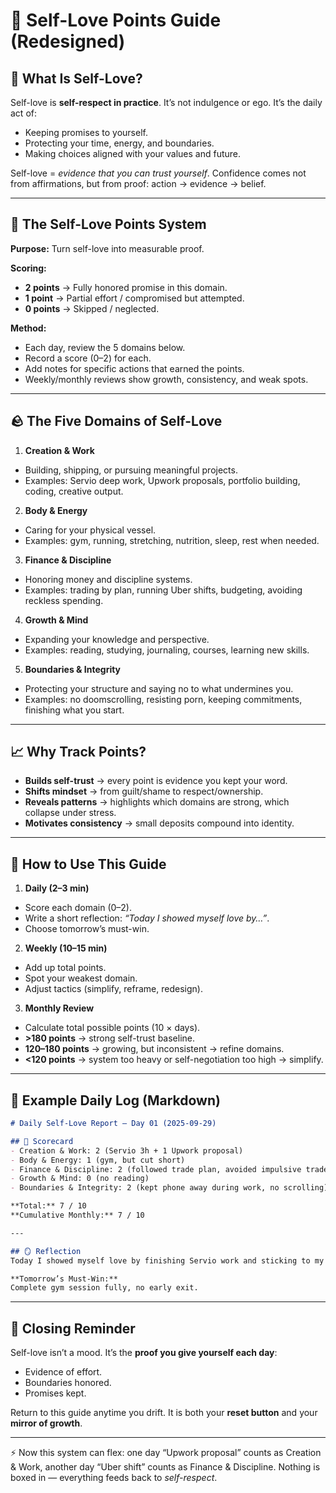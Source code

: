 # 🌱 Self-Love Points Guide (Redesigned)

## 🔑 What Is Self-Love?

Self-love is **self-respect in practice**.
It’s not indulgence or ego. It’s the daily act of:

* Keeping promises to yourself.
* Protecting your time, energy, and boundaries.
* Making choices aligned with your values and future.

Self-love = *evidence that you can trust yourself*.
Confidence comes not from affirmations, but from proof: action → evidence → belief.

---

## 🎯 The Self-Love Points System

**Purpose:** Turn self-love into measurable proof.

**Scoring:**

* **2 points** → Fully honored promise in this domain.
* **1 point** → Partial effort / compromised but attempted.
* **0 points** → Skipped / neglected.

**Method:**

* Each day, review the 5 domains below.
* Record a score (0–2) for each.
* Add notes for specific actions that earned the points.
* Weekly/monthly reviews show growth, consistency, and weak spots.

---

## 🪨 The Five Domains of Self-Love

1. **Creation & Work**

  * Building, shipping, or pursuing meaningful projects.
  * Examples: Servio deep work, Upwork proposals, portfolio building, coding, creative output.

2. **Body & Energy**

  * Caring for your physical vessel.
  * Examples: gym, running, stretching, nutrition, sleep, rest when needed.

3. **Finance & Discipline**

  * Honoring money and discipline systems.
  * Examples: trading by plan, running Uber shifts, budgeting, avoiding reckless spending.

4. **Growth & Mind**

  * Expanding your knowledge and perspective.
  * Examples: reading, studying, journaling, courses, learning new skills.

5. **Boundaries & Integrity**

  * Protecting your structure and saying no to what undermines you.
  * Examples: no doomscrolling, resisting porn, keeping commitments, finishing what you start.

---

## 📈 Why Track Points?

* **Builds self-trust** → every point is evidence you kept your word.
* **Shifts mindset** → from guilt/shame to respect/ownership.
* **Reveals patterns** → highlights which domains are strong, which collapse under stress.
* **Motivates consistency** → small deposits compound into identity.

---

## 🧭 How to Use This Guide

1. **Daily (2–3 min)**

  * Score each domain (0–2).
  * Write a short reflection: *“Today I showed myself love by…”*.
  * Choose tomorrow’s must-win.

2. **Weekly (10–15 min)**

  * Add up total points.
  * Spot your weakest domain.
  * Adjust tactics (simplify, reframe, redesign).

3. **Monthly Review**

  * Calculate total possible points (10 × days).
  * **>180 points** → strong self-trust baseline.
  * **120–180 points** → growing, but inconsistent → refine domains.
  * **<120 points** → system too heavy or self-negotiation too high → simplify.

---

## 🧩 Example Daily Log (Markdown)

```markdown
# Daily Self-Love Report – Day 01 (2025-09-29)

## 🎯 Scorecard
- Creation & Work: 2 (Servio 3h + 1 Upwork proposal)  
- Body & Energy: 1 (gym, but cut short)  
- Finance & Discipline: 2 (followed trade plan, avoided impulsive trade)  
- Growth & Mind: 0 (no reading)  
- Boundaries & Integrity: 2 (kept phone away during work, no scrolling)

**Total:** 7 / 10  
**Cumulative Monthly:** 7 / 10  

---

## 🪞 Reflection
Today I showed myself love by finishing Servio work and sticking to my trade plan.  

**Tomorrow’s Must-Win:**  
Complete gym session fully, no early exit.  
```

---

## 🧭 Closing Reminder

Self-love isn’t a mood.
It’s the **proof you give yourself each day**:

* Evidence of effort.
* Boundaries honored.
* Promises kept.

Return to this guide anytime you drift. It is both your **reset button** and your **mirror of growth**.

---

⚡ Now this system can flex: one day “Upwork proposal” counts as Creation & Work, another day “Uber shift” counts as Finance & Discipline. Nothing is boxed in — everything feeds back to *self-respect*.
